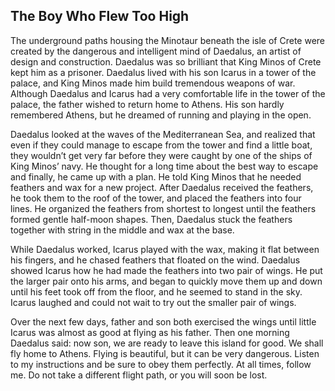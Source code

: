 ## The Boy Who Flew Too High

The underground paths housing the Minotaur beneath the isle of Crete were
created by the dangerous and intelligent mind of Daedalus, an artist of
design and construction. Daedalus was so brilliant that King Minos of Crete
kept him as a prisoner. Daedalus lived with his son Icarus in a tower of the
palace, and King Minos made him build tremendous weapons of war.
Although Daedalus and Icarus had a very comfortable life in the tower of the
palace, the father wished to return home to Athens. His son hardly
remembered Athens, but he dreamed of running and playing in the open.

Daedalus looked at the waves of the Mediterranean Sea, and realized that
even if they could manage to escape from the tower and find a little boat,
they wouldn’t get very far before they were caught by one of the ships of
King Minos’ navy. He thought for a long time about the best way to escape
and finally, he came up with a plan. He told King Minos that he needed
feathers and wax for a new project. After Daedalus received the feathers, he
took them to the roof of the tower, and placed the feathers into four lines.
He organized the feathers from shortest to longest until the feathers formed
gentle half-moon shapes. Then, Daedalus stuck the feathers together with
string in the middle and wax at the base.

While Daedalus worked, Icarus played with the wax, making it flat between
his fingers, and he chased feathers that floated on the wind. Daedalus
showed Icarus how he had made the feathers into two pair of wings. He put
the larger pair onto his arms, and began to quickly move them up and down
until his feet took off from the floor, and he seemed to stand in the sky. Icarus
laughed and could not wait to try out the smaller pair of wings.

Over the next few days, father and son both exercised the wings until little
Icarus was almost as good at flying as his father. Then one morning Daedalus
said: now son, we are ready to leave this island for good. We shall fly home to
Athens. Flying is beautiful, but it can be very dangerous. Listen to my
instructions and be sure to obey them perfectly. At all times, follow me. Do
not take a different flight path, or you will soon be lost.